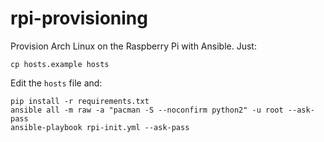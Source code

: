 # rpi-provisioning

Provision Arch Linux on the Raspberry Pi with Ansible. Just:

    cp hosts.example hosts

Edit the `hosts` file and:

    pip install -r requirements.txt
    ansible all -m raw -a "pacman -S --noconfirm python2" -u root --ask-pass
    ansible-playbook rpi-init.yml --ask-pass
